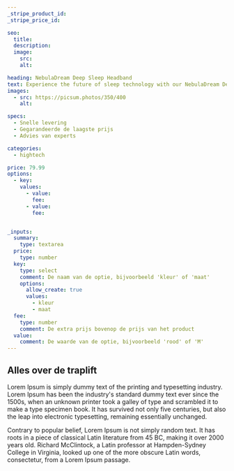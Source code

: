 ```yaml
---
_stripe_product_id:
_stripe_price_id:

seo:
  title:
  description:
  image:
    src: 
    alt: 

heading: NebulaDream Deep Sleep Headband
text: Experience the future of sleep technology with our NebulaDream Deep Sleep Headband. Equipped with advanced neurostimulation technology, this sleek headband gently stimulates your brain's sleep centers, guiding you into a deep, restorative sleep cycle for unparalleled rejuvenation.
images:
  - src: https://picsum.photos/350/400
    alt:

specs:
  - Snelle levering
  - Gegarandeerde de laagste prijs
  - Advies van experts

categories:
  - hightech

price: 79.99
options:
  - key: 
    values:
      - value: 
        fee: 
      - value: 
        fee:


_inputs:
  summary:
    type: textarea
  price:
    type: number
  key:
    type: select
    comment: De naam van de optie, bijvoorbeeld 'kleur' of 'maat'
    options:
      allow_create: true
      values:
        - kleur
        - maat
  fee:
    type: number
    comment: De extra prijs bovenop de prijs van het product
  value:
    comment: De waarde van de optie, bijvoorbeeld 'rood' of 'M'
---
```


## Alles over de traplift
Lorem Ipsum is simply dummy text of the printing and typesetting industry. Lorem Ipsum has been the industry's standard dummy text ever since the 1500s, when an unknown printer took a galley of type and scrambled it to make a type specimen book. It has survived not only five centuries, but also the leap into electronic typesetting, remaining essentially unchanged. 

Contrary to popular belief, Lorem Ipsum is not simply random text. It has roots in a piece of classical Latin literature from 45 BC, making it over 2000 years old. Richard McClintock, a Latin professor at Hampden-Sydney College in Virginia, looked up one of the more obscure Latin words, consectetur, from a Lorem Ipsum passage.
